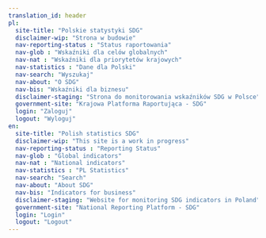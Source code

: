 ```yaml
---
translation_id: header
pl:
  site-title: "Polskie statystyki SDG"
  disclaimer-wip: "Strona w budowie"
  nav-reporting-status : "Status raportowania"
  nav-glob : "Wskaźniki dla celów globalnych"
  nav-nat : "Wskaźniki dla priorytetów krajowych"
  nav-statistics : "Dane dla Polski"
  nav-search: "Wyszukaj"
  nav-about: "O SDG"
  nav-bis: "Wskaźniki dla biznesu"
  disclaimer-staging: "Strona do monitorowania wskaźników SDG w Polsce"
  government-site: "Krajowa Platforma Raportująca - SDG"
  login: "Zaloguj"
  logout: "Wyloguj"
en:
  site-title: "Polish statistics SDG"
  disclaimer-wip: "This site is a work in progress"
  nav-reporting-status : "Reporting Status"
  nav-glob : "Global indicators"
  nav-nat : "National indicators"
  nav-statistics : "PL Statistics"
  nav-search: "Search"
  nav-about: "About SDG"
  nav-bis: "Indicators for business"
  disclaimer-staging: "Website for monitoring SDG indicators in Poland"
  government-site: "National Reporting Platform - SDG"
  login: "Login"
  logout: "Logout"
---
```

